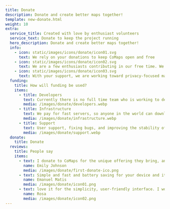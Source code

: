 ```yaml
---
title: Donate
description: Donate and create better maps together!
template: new-donate.html
weight: 10
extra:
  service_title: Created with love by enthusiast volunteers
  service_text: Donate to keep the project running
  hero_description: Donate and create better maps together!
  info:
    - icon: static/images/icons/donate/icon01.svg
      text: We rely on your donations to keep CoMaps open and free
    - icon: static/images/icons/donate/icon02.svg
      text: We are a few enthusiasts contributing in our free time. We love what we do, and we love our users
    - icon: static/images/icons/donate/icon03.svg
      text: With your support, we are working toward privacy-focused map navigation that is the preferred choice on the market
  funding:
    title: How will funding be used?
    items:
      - title: Developers
        text: Currently there is no full time team who is working to develop new features and improve the service. To consistently move the product forward, a core team is needed.
        media: /images/donate/developers.webp
      - title: Infrastructure
        text: We pay for fast servers, so anyone in the world can download free map data updates without delays. The maps data transfers are hundreds of terabytes monthly, and the amount is growing.
        media: /images/donate/infrastructure.webp
      - title: Support
        text: User support, fixing bugs, and improving the stability of the app are our top priority. The list of requests and bug reports grows every day, and there are many support requests to respond to on the App Store, Google Play, and support emails.
        media: /images/donate/support.webp
  donate:
    title: Donate
  reviews:
    title: People say
    items:
      - text: I donate to CoMaps for the unique offering they bring, and to support positive change
        name: Emily Johnson
        media: /images/donate/first-donate-ico.png
      - text: Simple and fast and battery saving for your device and it's free. I donated a small sum for support and I suggest please support this app. Thank you!
        name: Emanuel Matis
        media: /images/donate/icon01.png
      - text: love it for the simplicity, user-friendly interface. I would like to make a donation to support your effort
        name: Rosa
        media: /images/donate/icon02.png
---
```

